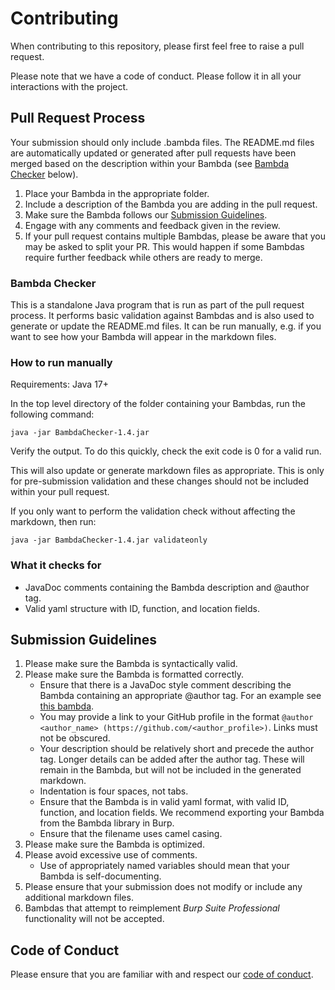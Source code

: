 # Contributing

When contributing to this repository, please first feel free to raise a pull request.

Please note that we have a code of conduct. Please follow it in all your interactions with the project.

## Pull Request Process

Your submission should only include .bambda files. The README.md files are automatically updated or generated after pull requests have been merged based on the description within your Bambda (see [Bambda Checker](#bambda-checker) below).
1. Place your Bambda in the appropriate folder.
2. Include a description of the Bambda you are adding in the pull request.
3. Make sure the Bambda follows our [Submission Guidelines](#submission-guidelines).
4. Engage with any comments and feedback given in the review.
5. If your pull request contains multiple Bambdas, please be aware that you may be asked to split your PR. This would happen if some Bambdas require further feedback while others are ready to merge.

### Bambda Checker
This is a standalone Java program that is run as part of the pull request process. It performs basic validation against Bambdas and is also used to generate or update the README.md files. It can be run manually, e.g. if you want to see how your Bambda will appear in the markdown files.

### How to run manually

Requirements: Java 17+

In the top level directory of the folder containing your Bambdas, run the following command:
```
java -jar BambdaChecker-1.4.jar
```

Verify the output. To do this quickly, check the exit code is 0 for a valid run. 

This will also update or generate markdown files as appropriate. This is only for pre-submission validation and these changes should not be included within your pull request.

If you only want to perform the validation check without affecting the markdown, then run:

```
java -jar BambdaChecker-1.4.jar validateonly
```

### What it checks for

- JavaDoc comments containing the Bambda description and @author tag.
- Valid yaml structure with ID, function, and location fields.

## Submission Guidelines

1. Please make sure the Bambda is syntactically valid.
2. Please make sure the Bambda is formatted correctly.
   - Ensure that there is a JavaDoc style comment describing the Bambda containing an appropriate @author tag. For an example see [this bambda](https://github.com/PortSwigger/bambdas/blob/main/Filter/Proxy/HTTP/FilterOnCookieValue.bambda).
   - You may provide a link to your GitHub profile in the format `@author <author_name> (https://github.com/<author_profile>)`. Links must not be obscured.
   - Your description should be relatively short and precede the author tag. Longer details can be added after the author tag. These will remain in the Bambda, but will not be included in the generated markdown.
   - Indentation is four spaces, not tabs.
   - Ensure that the Bambda is in valid yaml format, with valid ID, function, and location fields. We recommend exporting your Bambda from the Bambda library in Burp. 
   - Ensure that the filename uses camel casing.
4. Please make sure the Bambda is optimized.
5. Please avoid excessive use of comments.
   - Use of appropriately named variables should mean that your Bambda is self-documenting.
6. Please ensure that your submission does not modify or include any additional markdown files.
7. Bambdas that attempt to reimplement *Burp Suite Professional* functionality will not be accepted.

## Code of Conduct
Please ensure that you are familiar with and respect our [code of conduct](https://github.com/PortSwigger/bambdas/blob/main/CODE_OF_CONDUCT.md).
